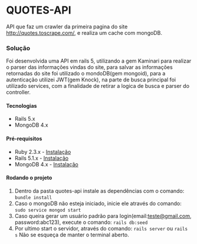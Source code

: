 # QUOTES-API

API que faz um crawler da primeira pagina do site http://quotes.toscrape.com/, e realiza um cache com mongoDB.

### Solução

Foi desenvolvida uma API em rails 5, utilizando a gem Kaminari para realizar o parser das informações vindas do site, para salvar as informações
retornadas do site foi utilizado o mondoDB(gem mongoid), para a autenticação utilizei JWT(gem Knock), na parte de busca principal foi utilizado services,
com a finalidade de retirar a logica de busca e parser do controller.

#### Tecnologias
* Rails 5.x
* MongoDB 4.x

#### Pré-requisitos
- Ruby 2.3.x - [Instalação](https://gorails.com/setup/ubuntu/18.04#ruby)
- Rails 5.1.x - [Instalação](https://gorails.com/setup/ubuntu/18.04#rails)
- MongoDB 4.x - [Instalação](https://docs.mongodb.com/manual/tutorial/install-mongodb-on-ubuntu/)

#### Rodando o projeto
1. Dentro da pasta quotes-api instale as dependências com o comando: ```bundle install ```
2. Caso o mongoDB não esteja iniciado, inicie ele através do comando: ```sudo service mongod start```
3. Caso queira gerar um usuário padrão para login(email:teste@gmail.com, password:abc123), execute o comando: ```rails db:seed```
4. Por ultimo start o servidor, através do comando: ``` rails server ``` ou ``` rails s ```
Não se esqueça de manter o terminal aberto.




